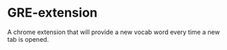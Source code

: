 # GRE-extension
A chrome extension that will provide a new vocab word every time a new tab is opened.
